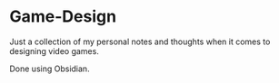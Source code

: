 # Game-Design
Just a collection of my personal notes and thoughts when it comes to designing video games.

Done using Obsidian.